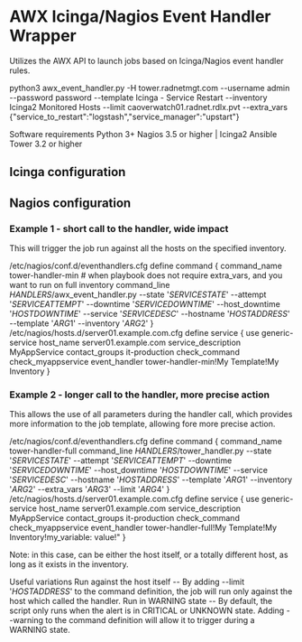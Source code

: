 # AWX Icinga/Nagios Event Handler Wrapper

Utilizes the AWX API to launch jobs based on Icinga/Nagios event handler rules.

python3 awx_event_handler.py -H tower.radnetmgt.com --username admin --password password --template Icinga - Service Restart --inventory Icinga2 Monitored Hosts --limit caoverwatch01.radnet.rdlx.pvt --extra_vars {"service_to_restart":"logstash","service_manager":"upstart"}

Software requirements
Python 3+
Nagios 3.5 or higher | Icinga2 
Ansible Tower 3.2 or higher

## Icinga configuration


## Nagios configuration

### Example 1 - short call to the handler, wide impact
This will trigger the job run against all the hosts on the specified inventory.

/etc/nagios/conf.d/eventhandlers.cfg
define command {
    command_name        tower-handler-min
    # when playbook does not require extra_vars, and you want to run on full inventory
    command_line        $HANDLERS$/awx_event_handler.py --state '$SERVICESTATE$' --attempt '$SERVICEATTEMPT$' --downtime '$SERVICEDOWNTIME$' --host_downtime '$HOSTDOWNTIME$' --service '$SERVICEDESC$' --hostname '$HOSTADDRESS$' --template '$ARG1$' --inventory '$ARG2$'
}
/etc/nagios/hosts.d/server01.example.com.cfg
define service {
    use                         generic-service
    host_name                   server01.example.com
    service_description         MyAppService
    contact_groups              it-production
    check_command               check_myappservice
    event_handler               tower-handler-min!My Template!My Inventory
}

### Example 2 - longer call to the handler, more precise action
This allows the use of all parameters during the handler call, which provides more information to the job template, allowing fore more precise action.

/etc/nagios/conf.d/eventhandlers.cfg
define command {
    command_name        tower-handler-full
    command_line        $HANDLERS$/tower_handler.py --state '$SERVICESTATE$' --attempt '$SERVICEATTEMPT$' --downtime '$SERVICEDOWNTIME$' --host_downtime '$HOSTDOWNTIME$' --service '$SERVICEDESC$' --hostname '$HOSTADDRESS$' --template '$ARG1$' --inventory '$ARG2$' --extra_vars '$ARG3$' --limit '$ARG4$'
}
/etc/nagios/hosts.d/server01.example.com.cfg
define service {
    use                         generic-service
    host_name                   server01.example.com
    service_description         MyAppService
    contact_groups              it-production
    check_command               check_myappservice
    event_handler               tower-handler-full!My Template!My Inventory!my_variable: value!<fqdn>"
}

Note: in this case, <fqdn> can be either the host itself, or a totally different host, as long as it exists in the inventory.

Useful variations
Run against the host itself -- By adding --limit '$HOSTADDRESS$' to the command definition, the job will run only against the host which called the handler.
Run in WARNING state -- By default, the script only runs when the alert is in CRITICAL or UNKNOWN state. Adding --warning to the command definition will allow it to trigger during a WARNING state.